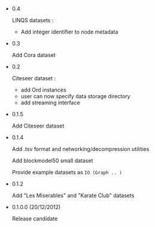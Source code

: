* 0.4

  LINQS datasets : 
  
  - Add integer identifier to node metadata

* 0.3

  Add Cora dataset

* 0.2

  Citeseer dataset : 
  
  - add Ord instances
  - user can now specify data storage directory
  - add streaming interface

* 0.1.5

  Add Citeseer dataset

* 0.1.4

  Add .tsv format and networking/decompression utilities
  
  Add blockmodel50 small dataset

  Provide example datasets as `IO (Graph .. )`
  

* 0.1.2

  Add "Les Miserables" and "Karate Club" datasets


* 0.1.0.0 (20/12/2012)

  Release candidate

